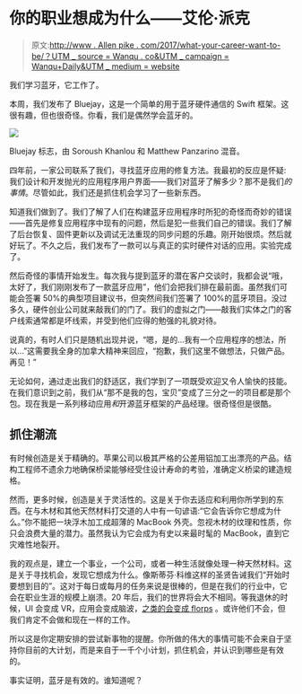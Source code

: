# 你的职业想成为什么——艾伦·派克

> 原文:[http://www . Allen pike . com/2017/what-your-career-want-to-be/？UTM _ source = Wanqu . co&UTM _ campaign = Wanqu+Daily&UTM _ medium = website](http://www.allenpike.com/2017/what-your-career-wants-to-be/?utm_source=wanqu.co&utm_campaign=Wanqu+Daily&utm_medium=website)

我们学习蓝牙，它工作了。

本周，我们发布了 Bluejay，这是一个简单的用于蓝牙硬件通信的 Swift 框架。这很有趣，但也很奇怪。你看，我们是偶然学会蓝牙的。

![](../Images/c1b4365f83f371675d9ba215b27d6df6.png)

Bluejay 标志，由 Soroush Khanlou 和 Matthew Panzarino 混音。

四年前，一家公司联系了我们，寻找蓝牙应用的修复方法。我最初的反应是怀疑:我们设计和开发抛光的应用程序用户界面——我们对蓝牙了解多少？那不是我们*的事情*。尽管如此，我们还是抓住机会学习了一些新东西。

知道我们做到了。我们了解了人们在构建蓝牙应用程序时所犯的奇怪而奇妙的错误——首先是修复应用程序中现有的问题，然后是犯一些我们自己的错误。我们了解了后台恢复、固件更新以及调试无法重现的同步问题的乐趣。刚开始很烦。然后就好玩了。不久之后，我们发布了一款可以与真正的实时硬件对话的应用。实验完成了。

然后奇怪的事情开始发生。每次我与提到蓝牙的潜在客户交谈时，我都会说“哦，太好了，我们刚刚发布了一款蓝牙应用”，他们会把我们排在最前面。虽然我们可能会签署 50%的典型项目建议书，但突然间我们签署了 100%的蓝牙项目。没过多久，硬件创业公司就来敲我们的门了。我们的虚拟之门——敲我们实体之门的客户线索通常都是坏线索，并受到他们应得的勉强的礼貌对待。

说真的，有时人们只是随机出现并说，“嗯，是的…我有一个应用程序的想法，所以…”这需要我全身的加拿大精神来回应，“抱歉，我们这里不做想法，只做产品。再见！”

无论如何，通过走出我们的舒适区，我们学到了一项既受欢迎又令人愉快的技能。在我们意识到之前，我们从“那不是我的包，宝贝”变成了三分之一的项目都是那个包。现在我是一系列移动应用*和*开源蓝牙框架的产品经理。很奇怪但是很酷。

## 抓住潮流

有时候创造是关于精确的。苹果公司以极其严格的公差用铝加工出漂亮的产品。结构工程师不遗余力地确保桥梁能够经受住设计寿命的考验，准确定义桥梁的建造规格。

然而，更多时候，创造是关于灵活性的。这是关于你去适应和利用你所学到的东西。在与木材和其他天然材料打交道的人中有一句谚语:“它会告诉你它想成为什么。”你不能把一块浮木加工成超薄的 MacBook 外壳。忽视木材的纹理和性质，你只会浪费大量的潜力。虽然我认为它会成为有史以来最时髦的 MacBook，直到它灾难性地裂开。

我的观点是，建立一个事业，一个公司，或者一种生活就像处理一种天然材料。这是关于寻找机会，发现它想成为什么。像斯蒂芬·科维这样的圣贤告诫我们“开始时要想到目的”。这对于每日或每月的任务来说是很棒的，但是在我们的行业中，它会在职业生涯的规模上崩溃。20 年后，我们的世界将会大不相同。等我退休的时候，UI 会变成 VR，应用会变成脑波，[之类的会变成 florps](https://twitter.com/actioncookbook/status/684515262712967170) 。或许他们不会，但我们肯定不会做和现在一样的工作。

所以这是你定期安排的尝试新事物的提醒。你所做的伟大的事情可能不会来自于坚持你目前的大计划，而是来自于一千个小计划，抓住机会，并认识到哪些是有效的。

事实证明，蓝牙是有效的。谁知道呢？